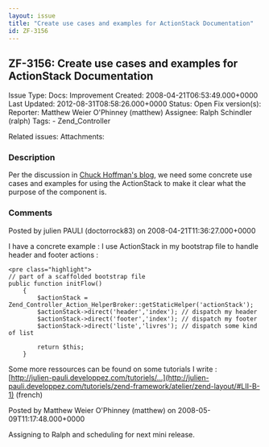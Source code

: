 ```yaml
---
layout: issue
title: "Create use cases and examples for ActionStack Documentation"
id: ZF-3156
---
```


ZF-3156: Create use cases and examples for ActionStack Documentation
--------------------------------------------------------------------

 Issue Type: Docs: Improvement Created: 2008-04-21T06:53:49.000+0000 Last Updated: 2012-08-31T08:58:26.000+0000 Status: Open Fix version(s): 
 Reporter:  Matthew Weier O'Phinney (matthew)  Assignee:  Ralph Schindler (ralph)  Tags: - Zend\_Controller
 
 Related issues: 
 Attachments: 
### Description

Per the discussion in [Chuck Hoffman's blog](http://nothinghappens.net/?p=279), we need some concrete use cases and examples for using the ActionStack to make it clear what the purpose of the component is.

 

 

### Comments

Posted by julien PAULI (doctorrock83) on 2008-04-21T11:36:27.000+0000

I have a concrete example : I use ActionStack in my bootstrap file to handle header and footer actions :

 
    <pre class="highlight">
    // part of a scaffolded bootstrap file
    public function initFlow()
        {
            $actionStack = Zend_Controller_Action_HelperBroker::getStaticHelper('actionStack');
            $actionStack->direct('header','index'); // dispatch my header
            $actionStack->direct('footer','index'); // dispatch my footer
            $actionStack->direct('liste','livres'); // dispatch some kind of list
            
            return $this;
        }


Some more ressources can be found on some tutorials I write : [http://julien-pauli.developpez.com/tutoriels/…](http://julien-pauli.developpez.com/tutoriels/zend-framework/atelier/zend-layout/#LII-B-1) (french)

 

 

Posted by Matthew Weier O'Phinney (matthew) on 2008-05-09T11:17:48.000+0000

Assigning to Ralph and scheduling for next mini release.

 

 